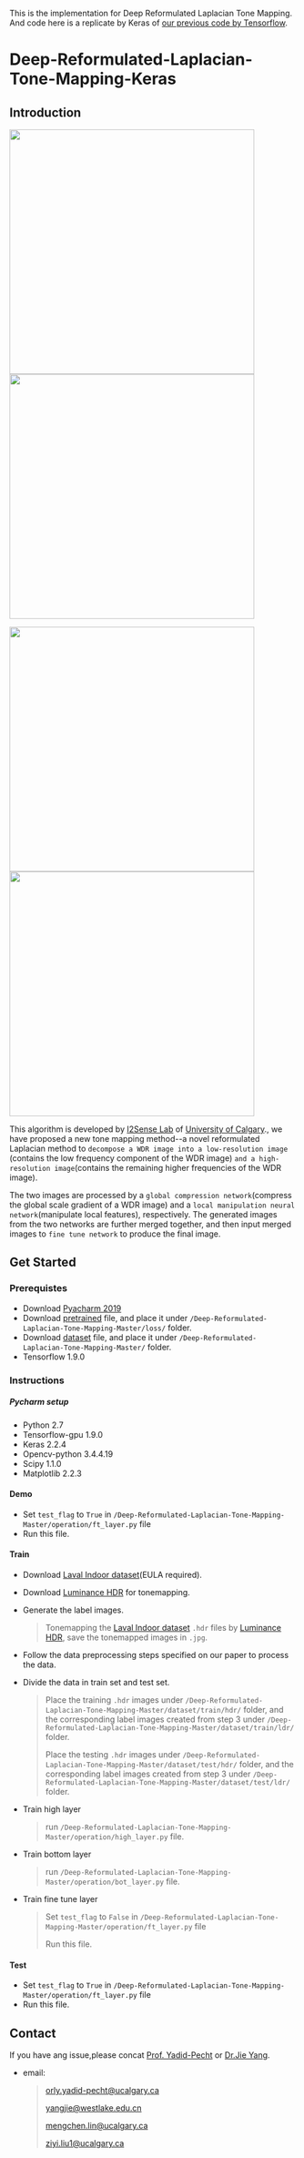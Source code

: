This is the implementation for Deep Reformulated Laplacian Tone Mapping. And code here is a replicate by Keras of [our previous code by Tensorflow](https://github.com/linmc86/Deep-Reformulated-Laplacian-Tone-Mapping).

# Deep-Reformulated-Laplacian-Tone-Mapping-Keras


## Introduction
<img src="https://raw.githubusercontent.com/PinkLoveyi/Deep-Reformulated-Laplacian-Tone-Mapping-Keras/master/image/9C4A1511-702551eb64_predict.png" width="430"> <img src="https://raw.githubusercontent.com/PinkLoveyi/Deep-Reformulated-Laplacian-Tone-Mapping-Keras/master/image/9C4A0221-feaaa06d6f_predict.png" width="430">

<img src="https://raw.githubusercontent.com/PinkLoveyi/Deep-Reformulated-Laplacian-Tone-Mapping-Keras/master/image/9C4A3782-70b3083cee_predict.png" width="430"> <img src="https://raw.githubusercontent.com/PinkLoveyi/Deep-Reformulated-Laplacian-Tone-Mapping-Keras/master/image/9C4A0221-feaaa06d6f_predict.png" width="430">

This algorithm is developed by [I2Sense Lab](https://www.ucalgary.ca/i2sense/) of [University of Calgary](https://www.ucalgary.ca/)., we have proposed a new tone mapping method--a novel reformulated Laplacian method to 
```decompose a WDR image into a low-resolution image``` (contains the low frequency component of the WDR image) ```and a high-resolution image```(contains the remaining higher frequencies of the WDR image).


The two images are processed by a ```global compression network```(compress the global scale gradient of a WDR image) and a ```local manipulation neural network```(manipulate local features), respectively. The generated images from the two networks are further merged together, and then input merged images to ```fine tune network``` to produce the final image.

## Get Started
### Prerequistes
* Download [Pyacharm 2019](https://www.jetbrains.com/pycharm/download/#section=linux)
* Download [pretrained](https://drive.google.com/open?id=1HZel2k51rzWchYdYxdHXbE2AvRM0lyrM) file, and place it under `/Deep-Reformulated-Laplacian-Tone-Mapping-Master/loss/` folder.
* Download [dataset](https://drive.google.com/open?id=1da70CuYLFsVePvjimS_sUKExv6vO2xyM) file, and place it under `/Deep-Reformulated-Laplacian-Tone-Mapping-Master/` folder.
* Tensorflow 1.9.0

### Instructions

##### Pycharm setup 
* Python 2.7
* Tensorflow-gpu 1.9.0
* Keras 2.2.4
* Opencv-python 3.4.4.19
* Scipy 1.1.0
* Matplotlib 2.2.3

#### Demo
* Set `test_flag` to `True` in `/Deep-Reformulated-Laplacian-Tone-Mapping-Master/operation/ft_layer.py` file
* Run this file.
  
#### Train
* Download [Laval Indoor dataset](http://indoor.hdrdb.com/)(EULA required).

* Download [Luminance HDR](https://github.com/luminancehdr/luminancehdr) for tonemapping.

* Generate the label images.
  
  >Tonemapping the [Laval Indoor dataset](http://indoor.hdrdb.com/) `.hdr` files by
  [Luminance HDR](https://github.com/luminancehdr/luminancehdr), save the tonemapped images in `.jpg`.

* Follow the data preprocessing steps specified on our paper to process the data.

* Divide the data in train set and test set.
  >Place the training `.hdr` images under `/Deep-Reformulated-Laplacian-Tone-Mapping-Master/dataset/train/hdr/` folder, and the       corresponding label images created from step 3 under `/Deep-Reformulated-Laplacian-Tone-Mapping-Master/dataset/train/ldr/` folder. 
  >
  >Place the testing `.hdr` images under `/Deep-Reformulated-Laplacian-Tone-Mapping-Master/dataset/test/hdr/` folder, and the corresponding label images created from step 3 under `/Deep-Reformulated-Laplacian-Tone-Mapping-Master/dataset/test/ldr/` folder.

* Train high layer

  >run `/Deep-Reformulated-Laplacian-Tone-Mapping-Master/operation/high_layer.py` file.
* Train bottom layer

  >run `/Deep-Reformulated-Laplacian-Tone-Mapping-Master/operation/bot_layer.py` file.
* Train fine tune layer
  >Set `test_flag` to `False` in `/Deep-Reformulated-Laplacian-Tone-Mapping-Master/operation/ft_layer.py` file
  >
  >Run this file.

#### Test
* Set `test_flag` to `True` in `/Deep-Reformulated-Laplacian-Tone-Mapping-Master/operation/ft_layer.py` file
* Run this file.

## Contact

If you have ang issue,please concat [Prof. Yadid-Pecht](https://www.ucalgary.ca/i2sense/yadid_pecht_biography) or [Dr.Jie Yang](https://jieyang1987.github.io/).
* email:

   >orly.yadid-pecht@ucalgary.ca
   >
   >yangjie@westlake.edu.cn
   >
   >mengchen.lin@ucalgary.ca
   >
   >ziyi.liu1@ucalgary.ca

